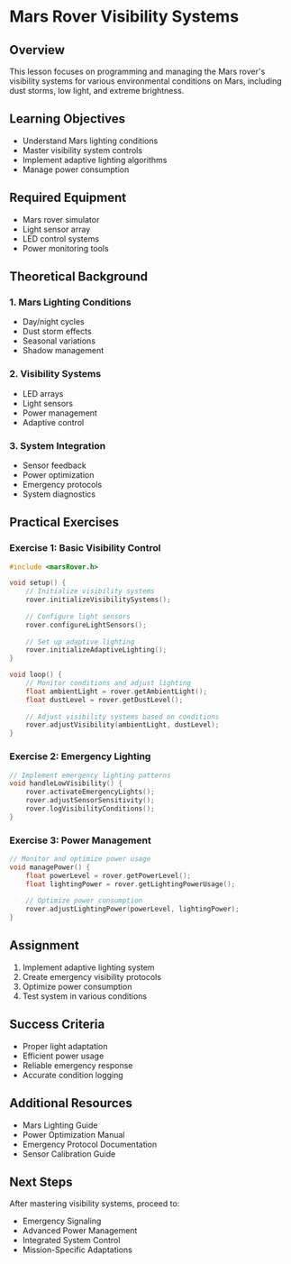 # Mars Rover Visibility Systems

## Overview
This lesson focuses on programming and managing the Mars rover's visibility systems for various environmental conditions on Mars, including dust storms, low light, and extreme brightness.

## Learning Objectives
- Understand Mars lighting conditions
- Master visibility system controls
- Implement adaptive lighting algorithms
- Manage power consumption

## Required Equipment
- Mars rover simulator
- Light sensor array
- LED control systems
- Power monitoring tools

## Theoretical Background

### 1. Mars Lighting Conditions
- Day/night cycles
- Dust storm effects
- Seasonal variations
- Shadow management

### 2. Visibility Systems
- LED arrays
- Light sensors
- Power management
- Adaptive control

### 3. System Integration
- Sensor feedback
- Power optimization
- Emergency protocols
- System diagnostics

## Practical Exercises

### Exercise 1: Basic Visibility Control
```cpp
#include <marsRover.h>

void setup() {
    // Initialize visibility systems
    rover.initializeVisibilitySystems();
    
    // Configure light sensors
    rover.configureLightSensors();
    
    // Set up adaptive lighting
    rover.initializeAdaptiveLighting();
}

void loop() {
    // Monitor conditions and adjust lighting
    float ambientLight = rover.getAmbientLight();
    float dustLevel = rover.getDustLevel();
    
    // Adjust visibility systems based on conditions
    rover.adjustVisibility(ambientLight, dustLevel);
}
```

### Exercise 2: Emergency Lighting
```cpp
// Implement emergency lighting patterns
void handleLowVisibility() {
    rover.activateEmergencyLights();
    rover.adjustSensorSensitivity();
    rover.logVisibilityConditions();
}
```

### Exercise 3: Power Management
```cpp
// Monitor and optimize power usage
void managePower() {
    float powerLevel = rover.getPowerLevel();
    float lightingPower = rover.getLightingPowerUsage();
    
    // Optimize power consumption
    rover.adjustLightingPower(powerLevel, lightingPower);
}
```

## Assignment
1. Implement adaptive lighting system
2. Create emergency visibility protocols
3. Optimize power consumption
4. Test system in various conditions

## Success Criteria
- Proper light adaptation
- Efficient power usage
- Reliable emergency response
- Accurate condition logging

## Additional Resources
- Mars Lighting Guide
- Power Optimization Manual
- Emergency Protocol Documentation
- Sensor Calibration Guide

## Next Steps
After mastering visibility systems, proceed to:
- Emergency Signaling
- Advanced Power Management
- Integrated System Control
- Mission-Specific Adaptations
